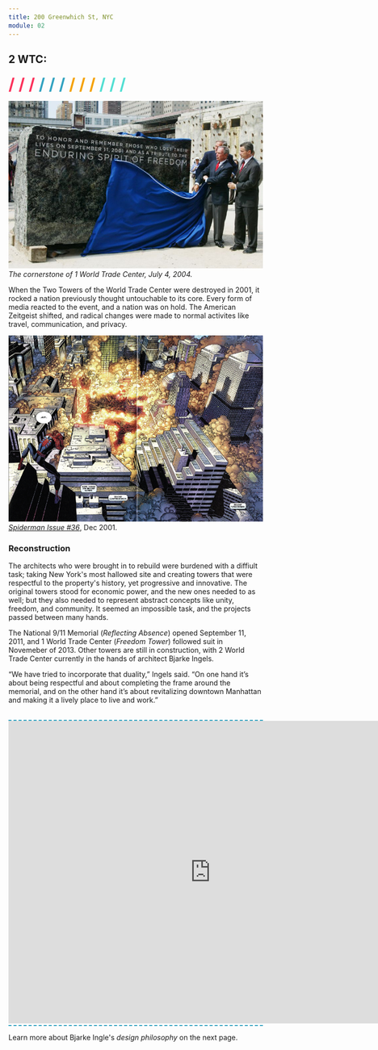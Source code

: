```yaml
---
title: 200 Greenwhich St, NYC
module: 02
---
```


## 2 WTC:
<span style="color: #FC315A; font-size: xx-large; font-weight: bold">/ / / </span>
<span style="color: #33A3C1; font-size: xx-large; font-weight: bold">/ / / </span>
<span style="color: #F5A205; font-size: xx-large; font-weight: bold">/ / / </span>
<span style="color: #53DFD3; font-size: xx-large; font-weight: bold">/ / /</span>

![Cornerstone to WTC Memorial](../imgs/wtc-cornerstone.jpg)
_The cornerstone of 1 World Trade Center, July 4, 2004._

When the Two Towers of the World Trade Center were destroyed in 2001, it rocked a nation previously thought untouchable to its core. Every form of media reacted to the event, and a nation was on hold. The American Zeitgeist shifted, and radical changes were made to normal activites like travel, communication, and privacy.

![Spiderman Issue #36](../imgs/wtc-spiderman2.png)
[_Spiderman Issue #36_](https://imgur.com/gallery/83xZp), Dec 2001.

### Reconstruction
<!--Reconstruction on the World Trade Center site was mired in difficulties from the beginning. Families of the victims rejected site plans, Groud Zero was filled with toxic dust, and a sagging economy diminished the need for large office buildings.-->

The architects who were brought in to rebuild were burdened with a diffiult task; taking New York's most hallowed site and creating towers that were respectful to the property's history, yet progressive and innovative. The original towers stood for economic power, and the new ones needed to as well; but they also needed to represent abstract concepts like unity, freedom, and community. It seemed an impossible task, and the projects passed between many hands.

The National 9/11 Memorial (_Reflecting Absence_) opened September 11, 2011, and 1 World Trade Center (_Freedom Tower_) followed suit in Novemeber of 2013. Other towers are still in construction, with 2 World Trade Center currently in the hands of architect Bjarke Ingels.

“We have tried to incorporate that duality,” Ingels said. “On one hand it’s about being respectful and about completing the frame around the memorial, and on the other hand it’s about revitalizing downtown Manhattan and making it a lively place to live and work.”

<br>
<div style="border-top: 2px dashed #33A3C1; border-bottom: 2px dashed #33A3C1;">
<iframe src="https://h5p.org/h5p/embed/117335" width="800" height="600" frameborder="0" allowfullscreen="allowfullscreen"></iframe><script src="https://h5p.org/sites/all/modules/h5p/library/js/h5p-resizer.js" charset="UTF-8"></script></div>

Learn more about Bjarke Ingle's _design philosophy_ on the next page.
